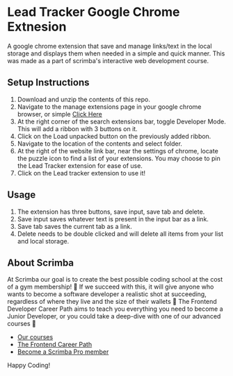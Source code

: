 # Lead Tracker Google Chrome Extnesion

A google chrome extension that save and manage links/text in the local storage and displays them when needed in a simple and quick manner. This was made as a part of scrimba's interactive web development course.

## Setup Instructions

1. Download and unzip the contents of this repo.
2. Navigate to the manage extensions page in your google chrome browser, or simple [Click Here](chrome://extensions/) 
3. At the right corner of the search extensions bar, toggle Developer Mode. This will add a ribbon with 3 buttons on it.
4. Click on the Load unpacked button on the previously added ribbon.
5. Navigate to the location of the contents and select folder.
6. At the right of the website link bar, near the settings of chrome, locate the puzzle icon to find a list of your extensions. You may choose to pin the Lead Tracker extension for ease of use. 
7. Click on the Lead tracker extension to use it!

## Usage

1. The extension has three buttons, save input, save tab and delete. 
2. Save input saves whatever text is present in the input bar as a link.
3. Save tab saves the current tab as a link.
4. Delete needs to be double clicked and will delete all items from your list and local storage.

## About Scrimba

At Scrimba our goal is to create the best possible coding school at the cost of a gym membership! 💜
If we succeed with this, it will give anyone who wants to become a software developer a realistic shot at succeeding, regardless of where they live and the size of their wallets 🎉
The Frontend Developer Career Path aims to teach you everything you need to become a Junior Developer, or you could take a deep-dive with one of our advanced courses 🚀

- [Our courses](https://scrimba.com/allcourses)
- [The Frontend Career Path](https://scrimba.com/learn/frontend)
- [Become a Scrimba Pro member](https://scrimba.com/pricing)

Happy Coding!
